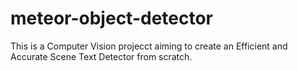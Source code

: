 # meteor-object-detector

This is a Computer Vision projecct aiming to create an Efficient and Accurate Scene Text Detector from scratch.

    
  
  
    
  
  

  
  

    

 
  


 
   
  
 
  
